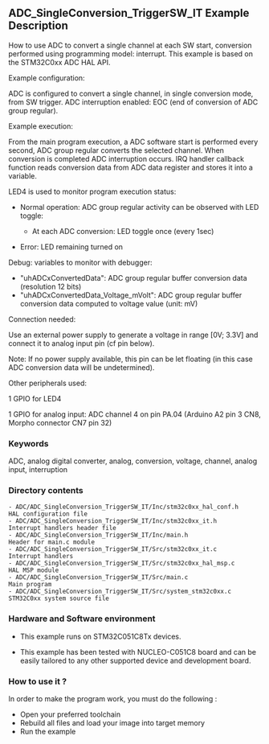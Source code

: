 ## <b>ADC_SingleConversion_TriggerSW_IT Example Description</b>

How to use ADC to convert a single channel at each SW start,
conversion performed using programming model: interrupt.
This example is based on the STM32C0xx ADC HAL API.

Example configuration:

ADC is configured to convert a single channel, in single conversion mode,
from SW trigger.
ADC interruption enabled: EOC (end of conversion of ADC group regular).

Example execution:

From the main program execution, a ADC software start is performed
every second, ADC group regular converts the selected channel.
When conversion is completed ADC interruption occurs.
IRQ handler callback function reads conversion data from ADC data register
and stores it into a variable.

LED4 is used to monitor program execution status:

- Normal operation: ADC group regular activity can be observed with LED toggle:

  - At each ADC conversion: LED toggle once (every 1sec)
- Error: LED remaining turned on

Debug: variables to monitor with debugger:

- "uhADCxConvertedData": ADC group regular buffer conversion data (resolution 12 bits)
- "uhADCxConvertedData_Voltage_mVolt": ADC group regular buffer conversion data computed to voltage value (unit: mV)

Connection needed:

Use an external power supply to generate a voltage in range [0V; 3.3V]
and connect it to analog input pin (cf pin below).

Note: If no power supply available, this pin can be let floating (in this case
      ADC conversion data will be undetermined).

Other peripherals used:

  1 GPIO for LED4

  1 GPIO for analog input: ADC channel 4 on pin PA.04 (Arduino A2 pin 3 CN8, Morpho connector CN7 pin 32)

### <b>Keywords</b>

ADC, analog digital converter, analog, conversion, voltage, channel, analog input, interruption

### <b>Directory contents</b>

    - ADC/ADC_SingleConversion_TriggerSW_IT/Inc/stm32c0xx_hal_conf.h    HAL configuration file
    - ADC/ADC_SingleConversion_TriggerSW_IT/Inc/stm32c0xx_it.h          Interrupt handlers header file
    - ADC/ADC_SingleConversion_TriggerSW_IT/Inc/main.h                  Header for main.c module
    - ADC/ADC_SingleConversion_TriggerSW_IT/Src/stm32c0xx_it.c          Interrupt handlers
    - ADC/ADC_SingleConversion_TriggerSW_IT/Src/stm32c0xx_hal_msp.c     HAL MSP module
    - ADC/ADC_SingleConversion_TriggerSW_IT/Src/main.c                  Main program
    - ADC/ADC_SingleConversion_TriggerSW_IT/Src/system_stm32c0xx.c      STM32C0xx system source file


### <b>Hardware and Software environment</b>

  - This example runs on STM32C051C8Tx devices.

  - This example has been tested with NUCLEO-C051C8 board and can be
    easily tailored to any other supported device and development board.

### <b>How to use it ?</b>

In order to make the program work, you must do the following :

 - Open your preferred toolchain
 - Rebuild all files and load your image into target memory
 - Run the example

